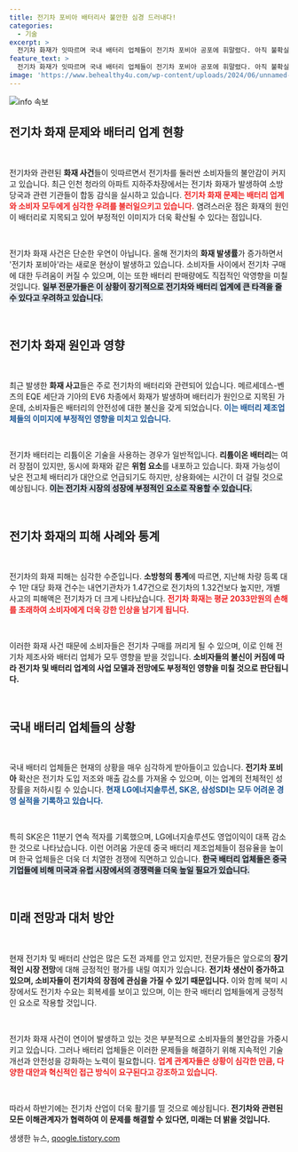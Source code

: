 ```yaml
---
title: 전기차 포비아 배터리사 불안한 심경 드러내다!
categories:
  - 기술
excerpt: >
  전기차 화재가 잇따르며 국내 배터리 업체들이 전기차 포비아 공포에 휘말렸다. 아직 불확실한 화재 원인과 피해 규모에 비춰, 배터리 시장의 회복이 더디게 진행될 것이란 우려가 커지고 있다. 클릭하여 자세한 내용을 확인하세요!
feature_text: >
  전기차 화재가 잇따르며 국내 배터리 업체들이 전기차 포비아 공포에 휘말렸다. 아직 불확실한 화재 원인과 피해 규모에 비춰, 배터리 시장의 회복이 더디게 진행될 것이란 우려가 커지고 있다. 클릭하여 자세한 내용을 확인하세요!
image: 'https://www.behealthy4u.com/wp-content/uploads/2024/06/unnamed-file.png'
---
```


<p><img src="https://www.behealthy4u.com/wp-content/uploads/2024/06/unnamed-file.png" alt="info 속보" /></p>

<h2 data-ke-size="size26">전기차 화재 문제와 배터리 업계 현황</h2>

<p data-ke-size="size16">&nbsp;</p>

<p>전기차와 관련된 <b>화재 사건</b>들이 잇따르면서 전기차를 둘러싼 소비자들의 불안감이 커지고 있습니다. 최근 인천 청라의 아파트 지하주차장에서는 전기차 화재가 발생하여 소방당국과 관련 기관들이 합동 감식을 실시하고 있습니다. <b><span style="color: #ee2323;">전기차 화재 문제는 배터리 업계와 소비자 모두에게 심각한 우려를 불러일으키고 있습니다.</span></b> 염려스러운 점은 화재의 원인이 배터리로 지목되고 있어 부정적인 이미지가 더욱 확산될 수 있다는 점입니다. </p>

<p data-ke-size="size16">&nbsp;</p>

<p>전기차 화재 사건은 단순한 우연이 아닙니다. 올해 전기차의 <b>화재 발생률</b>가 증가하면서 '전기차 포비아'라는 새로운 현상이 발생하고 있습니다. 소비자들 사이에서 전기차 구매에 대한 두려움이 커질 수 있으며, 이는 또한 배터리 판매량에도 직접적인 악영향을 미칠 것입니다. <b><span style="background-color: #21538527;">일부 전문가들은 이 상황이 장기적으로 전기차와 배터리 업계에 큰 타격을 줄 수 있다고 우려하고 있습니다.</span></b></p>

<p data-ke-size="size16">&nbsp;</p>

<h2 data-ke-size="size26">전기차 화재 원인과 영향</h2>

<p data-ke-size="size16">&nbsp;</p>

<p>최근 발생한 <b>화재 사고</b>들은 주로 전기차의 배터리와 관련되어 있습니다. 메르세데스-벤츠의 EQE 세단과 기아의 EV6 차종에서 화재가 발생하며 배터리가 원인으로 지목된 가운데, 소비자들은 배터리의 안전성에 대한 불신을 갖게 되었습니다. <b><span style="color: #1a5490;">이는 배터리 제조업체들의 이미지에 부정적인 영향을 미치고 있습니다.</span></b> </p>

<p data-ke-size="size16">&nbsp;</p>

<p>전기차 배터리는 리튬이온 기술을 사용하는 경우가 일반적입니다. <b>리튬이온 배터리</b>는 여러 장점이 있지만, 동시에 화재와 같은 <b>위험 요소</b>를 내포하고 있습니다. 화재 가능성이 낮은 전고체 배터리가 대안으로 언급되기도 하지만, 상용화에는 시간이 더 걸릴 것으로 예상됩니다. <b><span style="background-color: #21538527;">이는 전기차 시장의 성장에 부정적인 요소로 작용할 수 있습니다.</span></b></p>

<p data-ke-size="size16">&nbsp;</p>

<h2 data-ke-size="size26">전기차 화재의 피해 사례와 통계</h2>

<p data-ke-size="size16">&nbsp;</p>

<p>전기차의 화재 피해는 심각한 수준입니다. <b>소방청의 통계</b>에 따르면, 지난해 차량 등록 대수 1만 대당 화재 건수는 내연기관차가 1.47건으로 전기차의 1.32건보다 높지만, 개별 사고의 피해액은 전기차가 더 크게 나타났습니다. <b><span style="color: #ee2323;">전기차 화재는 평균 2033만원의 손해를 초래하여 소비자에게 더욱 강한 인상을 남기게 됩니다.</span></b> </p>

<p data-ke-size="size16">&nbsp;</p>

<p>이러한 화재 사건 때문에 소비자들은 전기차 구매를 꺼리게 될 수 있으며, 이로 인해 전기차 제조사와 배터리 업체가 모두 영향을 받을 것입니다. <b>소비자들의 불신이 커짐에 따라 전기차 및 배터리 업계의 사업 모델과 전망에도 부정적인 영향을 미칠 것으로 판단됩니다.</b></p>

<p data-ke-size="size16">&nbsp;</p>

<h2 data-ke-size="size26">국내 배터리 업체들의 상황</h2>

<p data-ke-size="size16">&nbsp;</p>

<p>국내 배터리 업체들은 현재의 상황을 매우 심각하게 받아들이고 있습니다. <b>전기차 포비아</b> 확산은 전기차 도입 저조와 매출 감소를 가져올 수 있으며, 이는 업계의 전체적인 성장률을 저하시킬 수 있습니다. <b><span style="color: #1a5490;">현재 LG에너지솔루션, SK온, 삼성SDI는 모두 어려운 경영 실적을 기록하고 있습니다.</span></b> </p>

<p data-ke-size="size16">&nbsp;</p>

<p>특히 SK온은 11분기 연속 적자를 기록했으며, LG에너지솔루션도 영업이익이 대폭 감소한 것으로 나타났습니다. 이런 어려움 가운데 중국 배터리 제조업체들이 점유율을 높이며 한국 업체들은 더욱 더 치열한 경쟁에 직면하고 있습니다. <b><span style="background-color: #21538527;">한국 배터리 업체들은 중국 기업들에 비해 미국과 유럽 시장에서의 경쟁력을 더욱 높일 필요가 있습니다.</span></b></p>

<p data-ke-size="size16">&nbsp;</p>

<h2 data-ke-size="size26">미래 전망과 대처 방안</h2>

<p data-ke-size="size16">&nbsp;</p>

<p>현재 전기차 및 배터리 산업은 많은 도전 과제를 안고 있지만, 전문가들은 앞으로의 <b>장기적인 시장 전망</b>에 대해 긍정적인 평가를 내릴 여지가 있습니다. <b>전기차 생산이 증가하고 있으며, 소비자들이 전기차의 장점에 관심을 가질 수 있기 때문입니다.</b> 이와 함께 북미 시장에서도 전기차 수요는 회복세를 보이고 있으며, 이는 한국 배터리 업체들에게 긍정적인 요소로 작용할 것입니다. </p>

<p data-ke-size="size16">&nbsp;</p>

<p>전기차 화재 사건이 연이어 발생하고 있는 것은 부분적으로 소비자들의 불안감을 가중시키고 있습니다. 그러나 배터리 업체들은 이러한 문제들을 해결하기 위해 지속적인 기술 개선과 안전성을 강화하는 노력이 필요합니다. <b><span style="color: #ee2323;">업계 관계자들은 상황이 심각한 만큼, 다양한 대안과 혁신적인 접근 방식이 요구된다고 강조하고 있습니다.</span></b></p>

<p data-ke-size="size16">&nbsp;</p>

<p>따라서  하반기에는 전기차 산업이 더욱 활기를 띨 것으로 예상됩니다. <b>전기차와 관련된 모든 이해관계자가 협력하여 이 문제를 해결할 수 있다면, 미래는 더 밝을 것입니다.</b></p>
생생한 뉴스, <a href="https://qoogle.tistory.com" rel="dofollow">qoogle.tistory.com</a>



